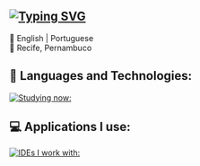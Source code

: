 [![Typing SVG](https://readme-typing-svg.demolab.com?font=Fira+Code&weight=500&size=29&pause=1000&color=F7F7F7&width=650&lines=Hi+there!+I'm+Grazyella+Gon%C3%A7alves+%F0%9F%8C%BF)](https://git.io/typing-svg)
---
 
 📖 English | Portuguese
 <br/> 📍 Recife, Pernambuco
  
 ## 📖 Languages and Technologies:
 
 [![Studying now:](https://skillicons.dev/icons?i=java,py,js,html,css&theme=dark)](https://skillicons.dev)
 <br/>
 
 ## :computer: Applications I use:
 [![IDEs I work with:](https://skillicons.dev/icons?i=idea,vscode,eclipse,figma,ps&theme=dark)](https://skillicons.dev)
 
 
 </div> <br/>
